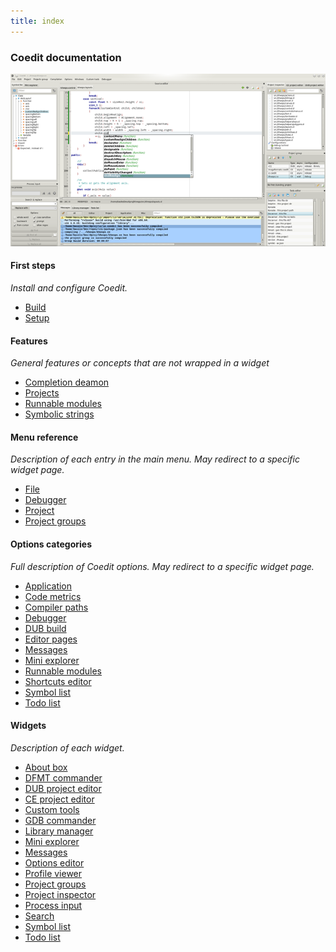 ```yaml
---
title: index
---
```


### Coedit documentation

![](img/coedit_kde4_thumb.png)

#### First steps

_Install and configure Coedit._

* [Build](build.md)
* [Setup](setup.md)

#### Features

_General features or concepts that are not wrapped in a widget_

* [Completion deamon](features_dcd.md)
* [Projects](features_projects)
* [Runnable modules](features_runnables)
* [Symbolic strings](features_symbolic_strings)

#### Menu reference

_Description of each entry in the main menu. May redirect to a specific widget page._

* [File](menu_file)
* [Debugger](widgets_gdb_commander)
* [Project](features_projects)
* [Project groups](widgets_project_groups)

#### Options categories

_Full description of Coedit options. May redirect to a specific widget page._

* [Application](options_application)
* [Code metrics](options_code_metrics)
* [Compiler paths](options_compilers_paths)
* [Debugger](widgets_gdb_commander)
* [DUB build](options_dub_build)
* [Editor pages](options_editor_pages)
* [Messages](widgets_messages)
* [Mini explorer](widgets_mini_explorer)
* [Runnable modules](features_runnables)
* [Shortcuts editor](options_shortcuts_editor)
* [Symbol list](widgets_symbol_list)
* [Todo list](widgets_todo_list)

#### Widgets

_Description of each widget._

* [About box](widgets_about)
* [DFMT commander](widgets_dfmt_commander)
* [DUB project editor](widgets_dub_project_editor)
* [CE project editor](widgets_ce_project_editor)
* [Custom tools](widgets_custom_tools)
* [GDB commander](widgets_gdb_commander)
* [Library manager](widgets_library_manager)
* [Mini explorer](widgets_mini_explorer)
* [Messages](widgets_messages)
* [Options editor](widgets_options_editor)
* [Profile viewer](widgets_profile_viewer)
* [Project groups](widgets_project_groups)
* [Project inspector](widgets_project_inspector)
* [Process input](widgets_process_input)
* [Search](widgets_search)
* [Symbol list](widgets_symbol_list)
* [Todo list](widgets_todo_list)
